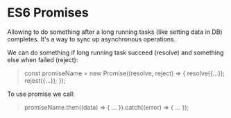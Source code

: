# ES6 Promises

Allowing to do something after a long running tasks (like setting data in DB) completes.
It's a way to sync up asynchronous operations.

We can do something if long running task succeed (resolve) and something else when failed (reject):
> const promiseName = new Promise((resolve, reject) => {
>   resolve({...});
>   rejest({...});
> });

To use promise we call:
> promiseName.then((data) => { ... }).catch((error) => { ... });